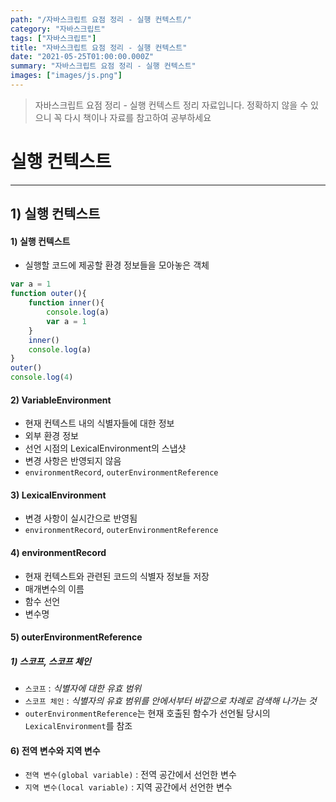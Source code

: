 ```yaml
---
path: "/자바스크립트 요점 정리 - 실행 컨텍스트/"
category: "자바스크립트"
tags: ["자바스크립트"]
title: "자바스크립트 요점 정리 - 실행 컨텍스트"
date: "2021-05-25T01:00:00.000Z"
summary: "자바스크립트 요점 정리 - 실행 컨텍스트"
images: ["images/js.png"]
---
```


> 자바스크립트 요점 정리 - 실행 컨텍스트 정리 자료입니다. 정확하지 않을 수 있으니 꼭 다시 책이나 자료를 참고하여 공부하세요



# 실행 컨텍스트

---

## 1) 실행 컨텍스트

#### 1) 실행 컨텍스트

* 실행할 코드에 제공할 환경 정보들을 모아놓은 객체

```javascript
var a = 1
function outer(){
    function inner(){
        console.log(a)
        var a = 1
    }
    inner()
    console.log(a)
}
outer()
console.log(4)
```



#### 2) VariableEnvironment

* 현재 컨텍스트 내의 식별자들에 대한 정보
* 외부 환경 정보
* 선언 시점의 LexicalEnvironment의 스냅샷
* 변경 사항은 반영되지 않음
* `environmentRecord`, `outerEnvironmentReference`


#### 3) LexicalEnvironment

* 변경 사항이 실시간으로 반영됨
* `environmentRecord`, `outerEnvironmentReference`

#### 4) environmentRecord
* 현재 컨텍스트와 관련된 코드의 식별자 정보들 저장
* 매개변수의 이름
* 함수 선언
* 변수명
  
#### 5) outerEnvironmentReference

##### 1) 스코프, 스코프 체인
* `스코프` : _식별자에 대한 유효 범위_
* `스코프 체인` : _식별자의 유효 범위를 안에서부터 바깥으로 차례로 검색해 나가는 것_
* `outerEnvironmentReference`는 현재 호출된 함수가 선언될 당시의 `LexicalEnvironment`를 참조

#### 6) 전역 변수와 지역 변수
* `전역 변수(global variable)` : 전역 공간에서 선언한 변수
* `지역 변수(local variable)` : 지역 공간에서 선언한 변수